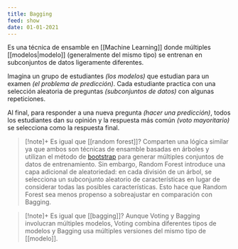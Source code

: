 ```yaml
---
title: Bagging
feed: show
date: 01-01-2021
---
```


Es una técnica de ensamble en [[Machine Learning]] donde múltiples [[modelos|modelo]] (generalmente del mismo tipo) se entrenan en subconjuntos de datos ligeramente diferentes. 

Imagina un grupo de estudiantes *(los modelos)* que estudian para un examen *(el problema de predicción)*. Cada estudiante practica con una selección aleatoria de preguntas *(subconjuntos de datos)* con algunas repeticiones. 

Al final, para responder a una nueva pregunta *(hacer una predicción)*, todos los estudiantes dan su opinión y la respuesta más común *(voto mayoritario)* se selecciona como la respuesta final.

>[!note]+ Es igual que [[random forest]]?
>Comparten una lógica similar ya que ambos son técnicas de ensamble basadas en árboles y utilizan el método de [bootstrap](app://obsidian.md/bootstrap) para generar múltiples conjuntos de datos de entrenamiento. Sin embargo, Random Forest introduce una capa adicional de aleatoriedad: en cada división de un árbol, se selecciona un subconjunto aleatorio de características en lugar de considerar todas las posibles características. Esto hace que Random Forest sea menos propenso a sobreajustar en comparación con Bagging.

>[!note]+ Es igual que [[bagging]]?
>Aunque Voting y Bagging involucran múltiples modelos, Voting combina diferentes tipos de modelos y Bagging usa múltiples versiones del mismo tipo de [[modelo]].

